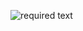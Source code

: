 ![required text](https://immense-sea-86195.herokuapp.com/2gis/nuclear-river/feature/statistics-metadata/docs/ru/customer-intelligence/aggregate.puml)
